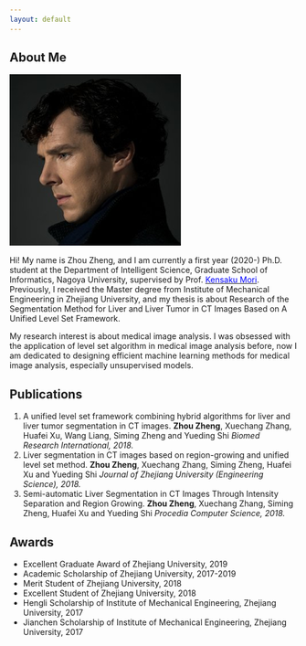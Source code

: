 ```yaml
---
layout: default
---
```


## About Me

<img class="profile-picture" src="sherlock.jpg">

Hi! My name is Zhou Zheng, and I am currently a first year (2020-) Ph.D. student at the Department of Intelligent Science, Graduate School of Informatics, Nagoya University, supervised by Prof. [<font color=Blue>Kensaku Mori</font>](http://www.newves.org/wiki/). Previously, I received the Master degree from Institute of Mechanical Engineering in Zhejiang University, and my thesis is about Research of the Segmentation Method for Liver and Liver Tumor in CT Images Based on A Unified Level Set Framework.

My research interest is about medical image analysis. I was obsessed with the application of level set algorithm in medical image analysis before, now I am dedicated to designing efficient machine learning methods for medical image analysis, especially unsupervised models.

## Publications

1. A unified level set framework combining hybrid algorithms for liver and liver tumor segmentation in CT images. 
   **Zhou Zheng**, Xuechang Zhang, Huafei Xu, Wang Liang, Siming Zheng and Yueding Shi
   *Biomed Research International, 2018.*
2. Liver segmentation in CT images based on region-growing and unified level set method. 
   **Zhou Zheng**, Xuechang Zhang, Siming Zheng, Huafei Xu and Yueding Shi
   *Journal of Zhejiang University (Engineering Science), 2018.*
3. Semi-automatic Liver Segmentation in CT Images Through Intensity Separation and Region Growing.
   **Zhou Zheng**, Xuechang Zhang, Siming Zheng, Huafei Xu and Yueding Shi
   *Procedia Computer Science, 2018.*

## Awards
* Excellent Graduate Award of Zhejiang University, 2019
* Academic Scholarship of Zhejiang University, 2017-2019
* Merit Student of Zhejiang University, 2018
* Excellent Student of Zhejiang University, 2018
* Hengli Scholarship of Institute of Mechanical Engineering, Zhejiang University, 2017
* Jianchen Scholarship of Institute of Mechanical Engineering, Zhejiang University, 2017
